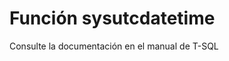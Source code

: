 ﻿---
FunctionName: "sysutcdatetime"
FunctionType: "SQL"
Autogenerated: true
---

# Función  sysutcdatetime

Consulte la documentación en el manual de T-SQL
